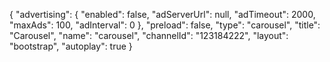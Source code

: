 {
    "advertising": {
        "enabled": false,
        "adServerUrl": null,
        "adTimeout": 2000,
        "maxAds": 100,
        "adInterval": 0
    },
    "preload": false,
    "type": "carousel",
    "title": "Carousel",
    "name": "carousel",
    "channelId": "123184222",
    "layout": "bootstrap",
    "autoplay": true
}